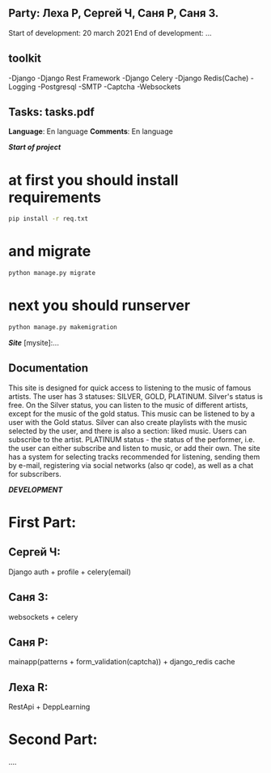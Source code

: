 ## Party: Леха Р, Сергей Ч, Саня Р, Саня З.
Start of development: 20 march 2021
End of development: ...

## toolkit
-Django
-Django Rest Framework
-Django Celery
-Django Redis(Cache)
-Logging
-Postgresql
-SMTP
-Captcha
-Websockets
## Tasks: tasks.pdf

**Language**: En language
**Comments**: En language

***Start of project***
# at first you should install requirements
```bash
pip install -r req.txt
```
# and migrate
```bash
python manage.py migrate
```
# next you should runserver
```bash
python manage.py makemigration
```

***Site***
[mysite]:...



## Documentation
This site is designed for quick access to listening to the music of famous artists. The user has 3 statuses: SILVER, GOLD, PLATINUM. Silver's status is free. On the Silver status, you can listen to the music of different artists, except for the music of the gold status. This music can be listened to by a user with the Gold status. Silver can also create playlists with the music selected by the user, and there is also a section: liked music. Users can subscribe to the artist. PLATINUM status - the status of the performer, i.e. the user can either subscribe and listen to music, or add their own. The site has a system for selecting tracks recommended for listening, sending them by e-mail, registering via social networks (also qr code), as well as a chat for subscribers.



***DEVELOPMENT***
# First Part:

## Сергей Ч: 
Django auth + profile + celery(email)


## Саня З:
websockets + celery

## Саня Р:
mainapp(patterns + form_validation(captcha)) + django_redis cache

## Леха R:
RestApi + DeppLearning

# Second Part:
....


